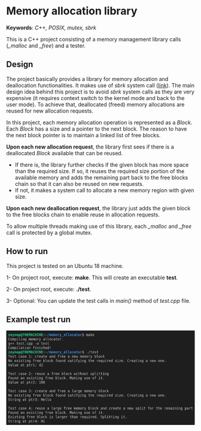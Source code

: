 # Memory allocation library

**Keywords**: *C++, POSIX, mutex, sbrk*

This is a C++ project consisting of a memory management library calls (*_malloc* and *_free*) and a tester.

## Design

The project basically provides a library for memory allocation and deallocation functionalities. It makes use of *sbrk* system call ([link](https://man7.org/linux/man-pages/man2/brk.2.html)). The main design idea behind this project is to avoid *sbrk* system calls as they are very expensive (it requires context switch to the kernel mode and back to the user mode). To achieve that, deallocated (freed) memory allocations are reused for new allocation requests. 

In this project, each memory allocation operation is represented as a *Block*. Each *Block* has a size and a pointer to the next block. The reason to have the next block pointer is to maintain a linked list of free blocks. 

**Upon each new allocation request**, the library first sees if there is a deallocated *Block* available that can be reused. 
- If there is, the library further checks if the given block has more space than the required size. If so, it reuses the required size portion of the available memory and adds the remaining part back to the free blocks chain so that it can also be reused on new requests.
- If not, it makes a system call to allocate a new memory region with given size.

**Upon each new deallocation request**, the library just adds the given block to the free blocks chain to enable reuse in allocation requests.

To allow multiple threads making use of this library, each *_malloc* and *_free* call is protected by a global mutex.
  

## How to run

This project is tested on an Ubuntu 18 machine.

1- On project root, execute: **make**. This will create an executable **test**.

2- On project root, execute: **./test**.

3- Optional: You can update the test calls in *main()* method of *test.cpp* file. 

## Example test run

![Test run]( ./test.png "Test run")
